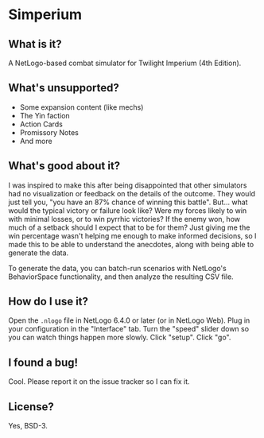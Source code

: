 # Simperium

## What is it?

A NetLogo-based combat simulator for Twilight Imperium (4th Edition).

## What's unsupported?

  * Some expansion content (like mechs)
  * The Yin faction
  * Action Cards
  * Promissory Notes
  * And more

## What's good about it?

I was inspired to make this after being disappointed that other simulators had no visualization or feedback on the details of the outcome.  They would just tell you, "you have an 87% chance of winning this battle".  But... what would the typical victory or failure look like?  Were my forces likely to win with minimal losses, or to win pyrrhic victories?  If the enemy won, how much of a setback should I expect that to be for them?  Just giving me the win percentage wasn't helping me enough to make informed decisions, so I made this to be able to understand the anecdotes, along with being able to generate the data.

To generate the data, you can batch-run scenarios with NetLogo's BehaviorSpace functionality, and then analyze the resulting CSV file.

## How do I use it?

Open the `.nlogo` file in NetLogo 6.4.0 or later (or in NetLogo Web).  Plug in your configuration in the "Interface" tab.  Turn the "speed" slider down so you can watch things happen more slowly.  Click "setup".  Click "go".

## I found a bug!

Cool.  Please report it on the issue tracker so I can fix it.

## License?

Yes, BSD-3.
